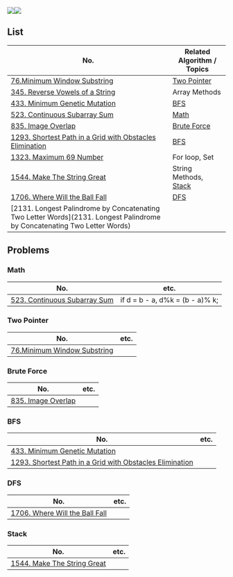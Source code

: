 ![](https://img.shields.io/badge/JavaScript-gray?&logo=JavaScript)![](https://img.shields.io/badge/TypeScript-lightgray?&logo=TypeScript) 

## List

| No.                                                          | Related Algorithm / Topics      |
| ------------------------------------------------------------ | ------------------------------- |
| [76.Minimum Window Substring](https://leetcode.com/problems/minimum-window-substring/) | [Two Pointer](#Two-Pointer)     |
| [345. Reverse Vowels of a String](https://leetcode.com/problems/reverse-vowels-of-a-string/) | Array Methods                   |
| [433. Minimum Genetic Mutation](https://leetcode.com/problems/minimum-genetic-mutation/) | [BFS](#BFS)                     |
| [523. Continuous Subarray Sum](https://leetcode.com/problems/continuous-subarray-sum/) | [Math](#Math)                   |
| [835. Image Overlap](https://leetcode.com/submissions/detail/831113344/) | [Brute Force](#Brute-Force)     |
| [1293. Shortest Path in a Grid with Obstacles Elimination](https://leetcode.com/problems/shortest-path-in-a-grid-with-obstacles-elimination/) | [BFS](#BFS)                     |
| [1323. Maximum 69 Number](https://leetcode.com/problems/maximum-69-number/) | For loop, Set                   |
| [1544. Make The String Great](https://leetcode.com/problems/make-the-string-great/) | String Methods, [Stack](#Stack) |
| [1706. Where Will the Ball Fall](https://leetcode.com/problems/where-will-the-ball-fall/) | [DFS](#DFS)                     |
| [2131. Longest Palindrome by Concatenating Two Letter Words](2131. Longest Palindrome by Concatenating Two Letter Words) |                                 |



## Problems

### Math

| No.                                                          | etc.                            |
| ------------------------------------------------------------ | ------------------------------- |
| [523. Continuous Subarray Sum](https://leetcode.com/problems/continuous-subarray-sum/) | if d = b - a, d%k = (b - a)% k; |



### Two Pointer

| No.                                                          | etc. |
| ------------------------------------------------------------ | ---- |
| [76.Minimum Window Substring](https://leetcode.com/problems/minimum-window-substring/) |      |



### Brute Force

| No.                                                          | etc. |
| ------------------------------------------------------------ | ---- |
| [835. Image Overlap](https://leetcode.com/submissions/detail/831113344/) |      |



### BFS

| No.                                                          | etc. |
| ------------------------------------------------------------ | ---- |
| [433. Minimum Genetic Mutation](https://leetcode.com/problems/minimum-genetic-mutation/) |      |
| [1293. Shortest Path in a Grid with Obstacles Elimination](https://leetcode.com/problems/shortest-path-in-a-grid-with-obstacles-elimination/) |      |



### DFS

| No.                                                          | etc. |
| ------------------------------------------------------------ | ---- |
| [1706. Where Will the Ball Fall](https://leetcode.com/problems/where-will-the-ball-fall/) |      |



### Stack

| No.                                                          | etc. |
| ------------------------------------------------------------ | ---- |
| [1544. Make The String Great](./1544.%20Make%20The%20String%20Great.ts) |      |

